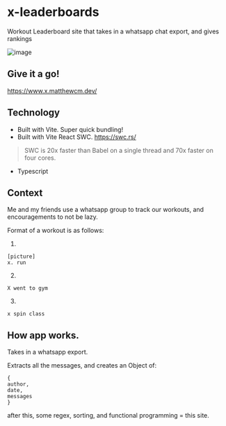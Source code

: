 # x-leaderboards
Workout Leaderboard site that takes in a whatsapp chat export, and gives rankings

![image](https://user-images.githubusercontent.com/13544609/215296228-61bccffc-4176-4cb1-a767-9f7fb4bd993c.png)

## Give it a go!

https://www.x.matthewcm.dev/

## Technology

- Built with Vite. Super quick bundling!
- Built with Vite React SWC. https://swc.rs/
>  SWC is 20x faster than Babel on a single thread and 70x faster on four cores.
- Typescript


## Context

Me and my friends use a whatsapp group to track our workouts, and encouragements to not be lazy.

Format of a workout is as follows:

1.
```
[picture]
x. run
```

2.
```
X went to gym
```

3.
```
x spin class
```

## How app works.

Takes in a whatsapp export.

Extracts all the messages, and creates an Object of:
```
{
author,
date,
messages
}
```

after this, some regex, sorting, and functional programming = this site.
